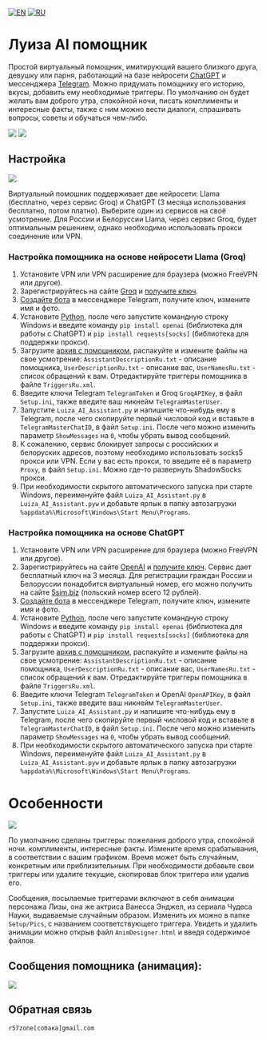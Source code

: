 [![EN](https://user-images.githubusercontent.com/9499881/33184537-7be87e86-d096-11e7-89bb-f3286f752bc6.png)](https://github.com/r57zone/LuizaGPTAssistant/) 
[![RU](https://user-images.githubusercontent.com/9499881/27683795-5b0fbac6-5cd8-11e7-929c-057833e01fb1.png)](https://github.com/r57zone/LuizaGPTAssistant/blob/master/README.RU.md)

# Луиза AI помощник
Простой виртуальный помощник, имитирующий вашего близкого друга, девушку или парня, работающий на базе нейросети [ChatGPT](https://openai.com/chatgpt) и мессенджера [Telegram](https://telegram.org/). Можно придумать помощнику его историю, вкусы, добавить ему необходимые триггеры. По умолчанию он будет желать вам доброго утра, спокойной ночи, писать комплименты и интересные факты, также с ним можно вести диалоги, спрашивать вопросы, советы и обучаться чем-либо.

![](https://github.com/user-attachments/assets/8f29dfb7-4964-4d68-8889-79273d115cab)
![](https://github.com/r57zone/LuizaGPTAssistant/assets/9499881/5b54fc41-b902-4324-8aa5-2f3c97527177)

## Настройка
![](https://github.com/r57zone/LuizaGPTAssistant/assets/9499881/483720af-4493-4d09-9e78-137bab2230a1)

Виртуальный помошник поддерживает две нейросети: Llama (бесплатно, через сервис Groq) и ChatGPT (3 месяца использования бесплатно, потом платно). Выберите один из сервисов на своё усмотрение. Для России и Белоруссии Llama, через сервис Groq, будет оптимальным решением, однако необходимо использовать прокси соединение или VPN.

### Настройка помощника на основе нейросети Llama (Groq)
1. Установите VPN или VPN расширение для браузера (можно FreeVPN или другое).
2. Зарегистрируйтесь на сайте [Groq](https://console.groq.com/) и [получите ключ](https://console.groq.com/).
3. [Создайте бота](https://t.me/BotFather) в мессенджере Telegram, получите ключ, измените имя и фото.
4. Установите [Python](https://www.python.org/downloads/), после чего запустите командную строку Windows и введите команду `pip install openai` (библиотека для работы с ChatGPT) и `pip install requests[socks]` (библиотека для поддержки прокси).
5. Загрузите [архив с помощником](https://github.com/r57zone/LuizaGPTAssistant/archive/refs/heads/master.zip), распакуйте и измените файлы на свое усмотрение: `AssistantDescriptionRu.txt` - описание помощника, `UserDescriptionRu.txt` - описание вас, `UserNamesRu.txt` - список обращений к вам. Отредактируйте триггеры помощника в файле `TriggersRu.xml`.
6. Введите ключи Telegram `TelegramToken` и Groq `GroqAPIKey`, в файл `Setup.ini`, также введите ваш никнейм `TelegramMasterUser`. 
7. Запустите `Luiza_AI_Assistant.py` и напишите что-нибудь ему в Telegram, после чего скопируйте первый числовой код и вставьте в `TelegramMasterChatID`, в файл `Setup.ini`. После чего можно изменить параметр `ShowMessages` на `0`, чтобы убрать вывод сообщений.
8. К сожалению, сервис блокирует запросы с российских и белоруских адресов, поэтому необходимо использовать socks5 прокси или VPN. Если у вас есть прокси, то введите её в параметр `Proxy`, в файл `Setup.ini`. Можно где-то развернуть ShadowSocks прокси.
9. При необходимости скрытого автоматического запуска при старте Windows, переименуйте файл `Luiza_AI_Assistant.py` в `Luiza_AI_Assistant.pyw` и добавьте ярлык в папку автозагрузки `%appdata%\Microsoft\Windows\Start Menu\Programs`.

### Настройка помощника на основе ChatGPT
1. Установите VPN или VPN расширение для браузера (можно FreeVPN или другое).
2. Зарегистрируйтесь на сайте [OpenAI](https://chat.openai.com/chat) и [получите ключ](https://platform.openai.com/account/api-keys). Сервис дает бесплатный ключ на 3 месяца. Для регистрации граждан России и Белоруссии понадобится виртуальный номер, его можно получить на сайте [5sim.biz](https://5sim.biz) (польский номер всего 12 рублей).
3. [Создайте бота](https://t.me/BotFather) в мессенджере Telegram, получите ключ, измените имя и фото.
4. Установите [Python](https://www.python.org/downloads/), после чего запустите командную строку Windows и введите команду `pip install openai` (библиотека для работы с ChatGPT) и `pip install requests[socks]` (библиотека для поддержки прокси).
5. Загрузите [архив с помощником](https://github.com/r57zone/LuizaGPTAssistant/archive/refs/heads/master.zip), распакуйте и измените файлы на свое усмотрение: `AssistantDescriptionRu.txt` - описание помощника, `UserDescriptionRu.txt` - описание вас, `UserNamesRu.txt` - список обращений к вам. Отредактируйте триггеры помощника в файле `TriggersRu.xml`.
6. Введите ключи Telegram `TelegramToken` и OpenAI `OpenAPIKey`, в файл `Setup.ini`, также введите ваш никнейм `TelegramMasterUser`. 
7. Запустите `Luiza_AI_Assistant.py` и напишите что-нибудь ему в Telegram, после чего скопируйте первый числовой код и вставьте в `TelegramMasterChatID`, в файл `Setup.ini`. После чего можно изменить параметр `ShowMessages` на `0`, чтобы убрать вывод сообщений.
8. При необходимости скрытого автоматического запуска при старте Windows, переименуйте файл `Luiza_AI_Assistant.py` в `Luiza_AI_Assistant.pyw` и добавьте ярлык в папку автозагрузки `%appdata%\Microsoft\Windows\Start Menu\Programs`.

# Особенности
![](https://github.com/r57zone/LuizaGPTAssistant/assets/9499881/044cc5fa-6dd5-464e-8f07-a13c52db2304)


По умолчанию сделаны триггеры: пожелания доброго утра, спокойной ночи. комплименты, интересные факты. Измените время срабатывания, в соответствии с вашим графиком. Время может быть случайным, конкретным или приблизительным. При необходимости добавьте свои триггеры или удалите текущие, скопировав блок триггера или удалив его.


Сообщения, посылаемые триггерами включают в себя анимации персонажа Лизы, она же актриса Ванесса Энджел, из сериала Чудеса Науки, выдаваемые случайным образом. Изменить их можно в папке `Setup/Pics`, с названием соответствующего триггера. Увидеть и удалить анимации можно открыв файл `AnimDesigner.html` и введя содержимое файлов.

## Сообщения помощника (анимация):
![](https://github.com/user-attachments/assets/2f06cb62-b51a-40c9-94fb-aab48b92babe)

## Обратная связь
`r57zone[собака]gmail.com`